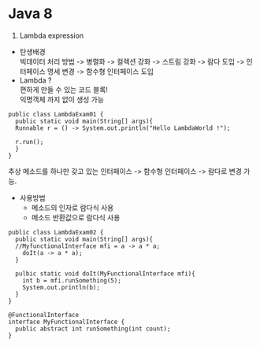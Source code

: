 Java 8
======
1. Lambda expression   
* 탄생배경   
빅데이터 처리 방법 -> 병렬화 -> 컬렉션 강화 -> 스트림 강화 -> 람다 도입 -> 인터페이스 명세 변경 -> 함수형 인터페이스 도입   
* Lambda ?   
편하게 만들 수 있는 코드 블록!   
익명객체 까지 없이 생성 가능
```
public class LambdaExam01 {
  public static void main(String[] args){
  Runnable r = () -> System.out.println("Hello LambdaWorld !");
  
  r.run();
  }
}
```
추상 메소드를 하나만 갖고 있는 인터페이스 -> 함수형 인터페이스 -> 람다로 변경 가능.   
* 사용방법   
  * 메소드의 인자로 람다식 사용
  * 메소드 반환값으로 람다식 사용
```
public class LambdaExam02 {
  public static void main(String[] args){
  //MyfunctionalInterface mfi = a -> a * a;
    doIt(a -> a * a);
  }
  
  pulbic static void doIt(MyFunctionalInterface mfi){
    int b = mfi.runSomething(5);
    System.out.println(b);
  }
}

@FunctionalInterface
interface MyFunctionalInterface {
  public abstract int runSomething(int count);
}

```
